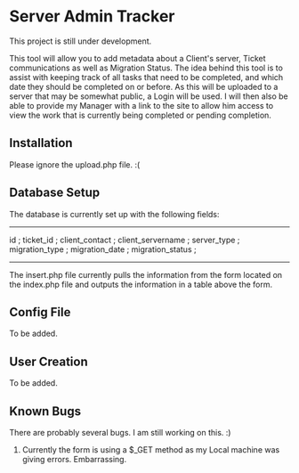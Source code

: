# Server Admin Tracker

This project is still under development.

This tool will allow you to add metadata about a Client's server, Ticket communications as well as Migration Status. The idea behind this tool is to assist with keeping track of all tasks that need to be completed, and which date they should be completed on or before. As this will be uploaded to a server that may be somewhat public, a Login will be used. I will then also be able to provide my Manager with a link to the site to allow him access to view the work that is currently being completed or pending completion.  

## Installation

Please ignore the upload.php file. :(

## Database Setup

The database is currently set up with the following fields: 
_ _ _ _ _ _ _ _ _ _ 
id ; 
ticket_id ; 
client_contact ; 
client_servername ; 
server_type ; 
migration_type ; 
migration_date ; 
migration_status ; 
- - - - - - - - - -

The insert.php file currently pulls the information from the form located on the index.php file and outputs the information in a table above the form.

## Config File

To be added.

## User Creation

To be added.

## Known Bugs

There are probably several bugs. I am still working on this. :)

1. Currently the form is using a $_GET method as my Local machine was giving errors. Embarrassing.
